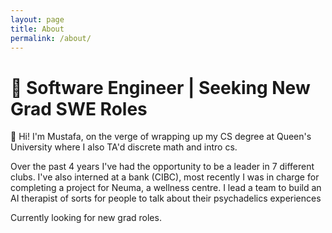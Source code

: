```yaml
---
layout: page
title: About
permalink: /about/
---
```

# 👾 Software Engineer | Seeking New Grad SWE Roles

👋 Hi! I'm Mustafa, on the verge of wrapping up my CS degree at Queen's
University where I also TA'd discrete math and intro cs.

Over the past 4 years I've had the opportunity to be a leader in 7
different clubs. I've also interned at a bank (CIBC), most recently I was in charge for
completing a project for Neuma, a wellness centre. I lead a team to build
an AI therapist of sorts for people to talk about their psychadelics experiences

Currently looking for new grad roles.
